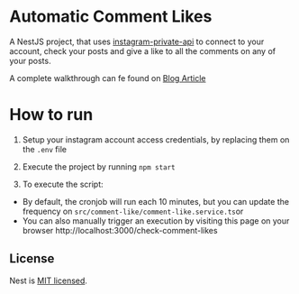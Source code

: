 # Automatic Comment Likes

A NestJS project, that uses [instagram-private-api](https://github.com/dilame/instagram-private-api) to connect to your account, check your posts and give a like to all the comments on any of your posts.

A complete walkthrough can fe found on [Blog Article](TODO:place-blog-url)

# How to run

1. Setup your instagram account access credentials, by replacing them on the `.env` file

2. Execute the project by running `npm start`

3. To execute the script:
 - By default, the cronjob will run each 10 minutes, but you can update the frequency on `src/comment-like/comment-like.service.ts`or
 - You can also manually trigger an execution by visiting this page on your browser http://localhost:3000/check-comment-likes


## License

Nest is [MIT licensed](LICENSE).
